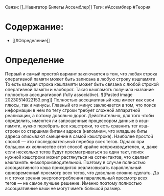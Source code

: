 Связи: [[_Навигатор Билеты Ассемблер]]
Теги: #Ассемблер #Теория 

# Содержание:
- [[#Определение]]

# Определение

Первый и самый простой вариант заключается в том, что любая строка оперативной памяти может быть записана в любую строку кэш­памяти. То есть каждая строка кэш­памяти может быть связана с любой строкой оперативной памяти и наоборот. Такая кэш­память получила название полностью ассоциативной (fully associative).
![[Pasted image 20230514022153.png]]
Полностью ассоциативный кэш имеет как свои плюсы, так и минусы. Главный его минус заключается в том, что поиск информации в нем по тегу строки требует сложной аппаратной реализации, а потому довольно дорог. Действительно, для того чтобы определить, имеются ли запрошенные процессором данные в кэш­памяти, нужно перебрать все кэш­строки, то есть сравнить тег кэш­строки со старшими битами адреса (напомним, что младшие биты адреса описывают смещение в самой кэш­строке). Наиболее простой способ — это последовательный перебор всех тегов. Однако при большом их количестве этот способ крайне непроизводителен, и, даже если несколько тегов будут просматриваться за один такт, поиск нужной кэш­строки может растянуться на сотни тактов, что сделает кэш­память низкопроизводительной. Поэтому в случае полностью ассоциативного кэша приходится реализовывать параллельный одновременный просмотр всех тегов, что довольно сложно сделать. Да и с точки зрения энергопотребления параллельный просмотр всех тегов — не самое лучшее решение. Именно поэтому полностью ассоциативные кэши не могут иметь большой размер.

